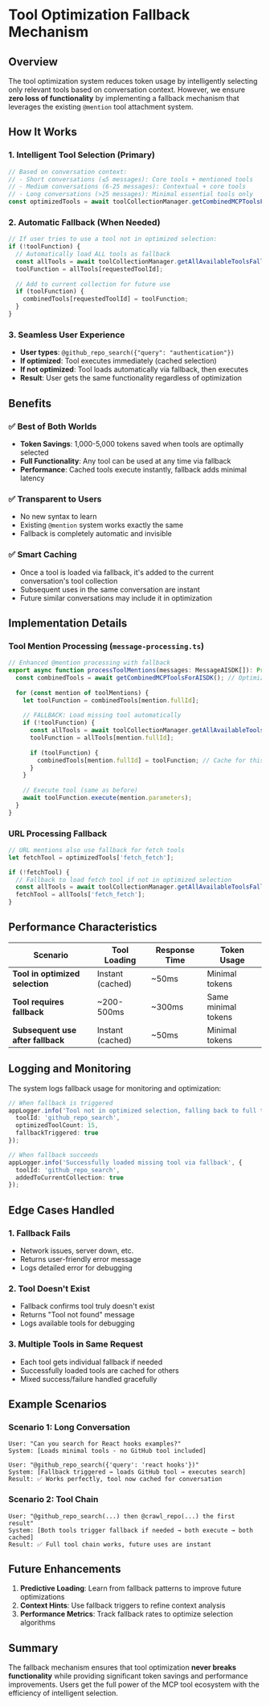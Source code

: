 # Tool Optimization Fallback Mechanism

## Overview

The tool optimization system reduces token usage by intelligently selecting only relevant tools based on conversation context. However, we ensure **zero loss of functionality** by implementing a fallback mechanism that leverages the existing `@mention` tool attachment system.

## How It Works

### 1. **Intelligent Tool Selection** (Primary)
```typescript
// Based on conversation context:
// - Short conversations (≤5 messages): Core tools + mentioned tools  
// - Medium conversations (6-25 messages): Contextual + core tools
// - Long conversations (>25 messages): Minimal essential tools only
const optimizedTools = await toolCollectionManager.getCombinedMCPToolsForAISDK(context);
```

### 2. **Automatic Fallback** (When Needed)
```typescript
// If user tries to use a tool not in optimized selection:
if (!toolFunction) {
  // Automatically load ALL tools as fallback
  const allTools = await toolCollectionManager.getAllAvailableToolsFallback();
  toolFunction = allTools[requestedToolId];
  
  // Add to current collection for future use
  if (toolFunction) {
    combinedTools[requestedToolId] = toolFunction;
  }
}
```

### 3. **Seamless User Experience**
- **User types**: `@github_repo_search({"query": "authentication"})`
- **If optimized**: Tool executes immediately (cached selection)
- **If not optimized**: Tool loads automatically via fallback, then executes
- **Result**: User gets the same functionality regardless of optimization

## Benefits

### ✅ **Best of Both Worlds**
- **Token Savings**: 1,000-5,000 tokens saved when tools are optimally selected
- **Full Functionality**: Any tool can be used at any time via fallback
- **Performance**: Cached tools execute instantly, fallback adds minimal latency

### ✅ **Transparent to Users**
- No new syntax to learn
- Existing `@mention` system works exactly the same
- Fallback is completely automatic and invisible

### ✅ **Smart Caching**
- Once a tool is loaded via fallback, it's added to the current conversation's tool collection
- Subsequent uses in the same conversation are instant
- Future similar conversations may include it in optimization

## Implementation Details

### Tool Mention Processing (`message-processing.ts`)
```typescript
// Enhanced @mention processing with fallback
export async function processToolMentions(messages: MessageAISDK[]): Promise<MessageAISDK[]> {
  const combinedTools = await getCombinedMCPToolsForAISDK(); // Optimized selection
  
  for (const mention of toolMentions) {
    let toolFunction = combinedTools[mention.fullId];
    
    // FALLBACK: Load missing tool automatically
    if (!toolFunction) {
      const allTools = await toolCollectionManager.getAllAvailableToolsFallback();
      toolFunction = allTools[mention.fullId];
      
      if (toolFunction) {
        combinedTools[mention.fullId] = toolFunction; // Cache for this conversation
      }
    }
    
    // Execute tool (same as before)
    await toolFunction.execute(mention.parameters);
  }
}
```

### URL Processing Fallback
```typescript
// URL mentions also use fallback for fetch tools
let fetchTool = optimizedTools['fetch_fetch'];

if (!fetchTool) {
  // Fallback to load fetch tool if not in optimized selection
  const allTools = await toolCollectionManager.getAllAvailableToolsFallback();
  fetchTool = allTools['fetch_fetch'];
}
```

## Performance Characteristics

| Scenario | Tool Loading | Response Time | Token Usage |
|----------|-------------|---------------|-------------|
| **Tool in optimized selection** | Instant (cached) | ~50ms | Minimal tokens |
| **Tool requires fallback** | ~200-500ms | ~300ms | Same minimal tokens |
| **Subsequent use after fallback** | Instant (cached) | ~50ms | Minimal tokens |

## Logging and Monitoring

The system logs fallback usage for monitoring and optimization:

```typescript
// When fallback is triggered
appLogger.info('Tool not in optimized selection, falling back to full tool loading', {
  toolId: 'github_repo_search',
  optimizedToolCount: 15,
  fallbackTriggered: true
});

// When fallback succeeds
appLogger.info('Successfully loaded missing tool via fallback', {
  toolId: 'github_repo_search',
  addedToCurrentCollection: true
});
```

## Edge Cases Handled

### 1. **Fallback Fails**
- Network issues, server down, etc.
- Returns user-friendly error message
- Logs detailed error for debugging

### 2. **Tool Doesn't Exist**
- Fallback confirms tool truly doesn't exist
- Returns "Tool not found" message
- Logs available tools for debugging

### 3. **Multiple Tools in Same Request**
- Each tool gets individual fallback if needed
- Successfully loaded tools are cached for others
- Mixed success/failure handled gracefully

## Example Scenarios

### Scenario 1: Long Conversation
```
User: "Can you search for React hooks examples?"
System: [Loads minimal tools - no GitHub tool included]

User: "@github_repo_search({'query': 'react hooks'})"
System: [Fallback triggered → loads GitHub tool → executes search]
Result: ✅ Works perfectly, tool now cached for conversation
```

### Scenario 2: Tool Chain
```
User: "@github_repo_search(...) then @crawl_repo(...) the first result"
System: [Both tools trigger fallback if needed → both execute → both cached]
Result: ✅ Full tool chain works, future uses are instant
```

## Future Enhancements

1. **Predictive Loading**: Learn from fallback patterns to improve future optimizations
2. **Context Hints**: Use fallback triggers to refine context analysis
3. **Performance Metrics**: Track fallback rates to optimize selection algorithms

## Summary

The fallback mechanism ensures that tool optimization **never breaks functionality** while providing significant token savings and performance improvements. Users get the full power of the MCP tool ecosystem with the efficiency of intelligent selection. 